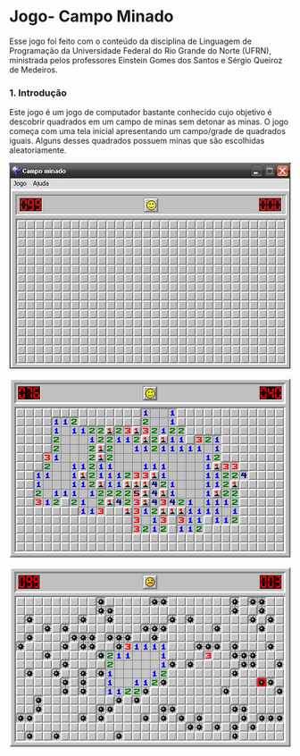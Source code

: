 # Jogo- Campo Minado

Esse jogo foi feito com o conteúdo da disciplina de Linguagem de Programação da Universidade Federal do Rio Grande do Norte (UFRN), ministrada pelos professores Einstein Gomes dos Santos e Sérgio Queiroz de Medeiros.

### 1. Introdução

Este jogo é um jogo de computador bastante conhecido cujo objetivo é descobrir quadrados em um campo de minas sem detonar as minas. O jogo começa com uma tela inicial apresentando um campo/grade de quadrados iguais. Alguns desses quadrados possuem minas que são escolhidas aleatoriamente.

![alt text](https://github.com/albathalita/Jogo-Campo_Minado/blob/main/campo_minado-1.jpg)



![Opção 1](https://github.com/albathalita/Jogo-Campo_Minado/blob/main/campo_minado-2.png)

![alt text](https://github.com/albathalita/Jogo-Campo_Minado/blob/main/campo_minado-3.png)

